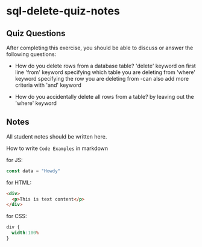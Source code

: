 # sql-delete-quiz-notes

## Quiz Questions

After completing this exercise, you should be able to discuss or answer the following questions:

- How do you delete rows from a database table?
'delete' keyword on first line
'from' keyword specifying which table you are deleting from
'where' keyword specifying the row you are deleting from
-can also add more criteria with 'and' keyword

- How do you accidentally delete all rows from a table?
by leaving out the 'where' keyword


## Notes

All student notes should be written here.


How to write `Code Examples` in markdown

for JS:
```javascript
const data = "Howdy"
```

for HTML:
```html
<div>
  <p>This is text content</p>
</div>
```

for CSS:
```css
div {
  width:100%
}
```
